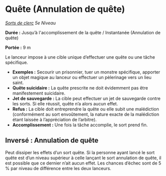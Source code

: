 # Quête (Annulation de quête)


*[Sorts de clerc](../Sorts_de_clerc.md) 5e Niveau*

**Durée :** Jusqu’à l'accomplissement de la quête / Instantanée
(Annulation de quête)

**Portée :** 9 m

Le lanceur impose à une cible unique d’effectuer une quête ou une tâche
spécifique.

  - **Exemples :** Secourir un prisonnier, tuer un monstre spécifique,
    apporter un objet magique au lanceur ou effectuer un pèlerinage vers
    un lieu saint.
  - **Quête suicidaire :** La quête prescrite ne doit évidemment pas
    être manifestement suicidaire.
  - **Jet de sauvegarde :** La cible peut effectuer un jet de sauvegarde
    contre les sorts. Si elle réussit, quête n’a alors aucun effet.
  - **Refus :** La cible doit entreprendre la quête ou elle subit une
    malédiction (conformément au sort envoûtement, la nature exacte de
    la malédiction étant laissée à l’appréciation de l’arbitre).
  - **Accomplissement :** Une fois la tâche accomplie, le sort prend
    fin.

## Inversé : Annulation de quête

Peut dissiper les effets d’un sort quête. Si la personne ayant lancé le
sort quête est d’un niveau supérieur à celle lançant le sort annulation
de quête, il est possible que ce dernier n’ait aucun effet. Les chances
d’échec sont de 5 % par niveau de différence entre les deux lanceurs.